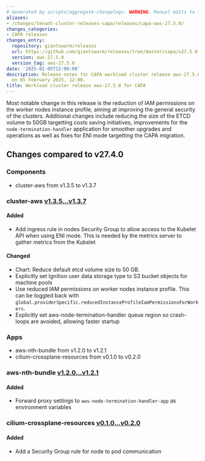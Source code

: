 ```yaml
---
# Generated by scripts/aggregate-changelogs. WARNING: Manual edits to this files will be overwritten.
aliases:
- /changes/tenant-cluster-releases-capa/releases/capa-aws-27.5.0/
changes_categories:
- CAPA releases
changes_entry:
  repository: giantswarm/releases
  url: https://github.com/giantswarm/releases/tree/master/capa/v27.5.0
  version: aws-27.5.0
  version_tag: aws-27.5.0
date: '2025-02-05T12:00:00'
description: Release notes for CAPA workload cluster release aws-27.5.0, published
  on 05 February 2025, 12:00.
title: Workload cluster release aws-27.5.0 for CAPA
---
```


Most notable change in this release is the reduction of IAM permissions on the worker nodes instance profile, aiming at improving the general security of the clusters. Additional changes include reducing the size of the ETCD volume to 50GB targetting costs saving initiatives, improvements for the `node-termination-handler` application for smoother upgrades and operations as well as fixes for ENI mode targetting the CAPA migration.

## Changes compared to v27.4.0

### Components

- cluster-aws from v1.3.5 to v1.3.7

### cluster-aws [v1.3.5...v1.3.7](https://github.com/giantswarm/cluster-aws/compare/v1.3.5...v1.3.7)

#### Added

- Add ingress rule in nodes Security Group to allow access to the Kubelet API when using ENI mode. This is needed by the metrics server to gather metrics from the Kubelet

#### Changed

- Chart: Reduce default etcd volume size to 50 GB.
- Explicitly set Ignition user data storage type to S3 bucket objects for machine pools
- Use reduced IAM permissions on worker nodes instance profile. This can be toggled back with `global.providerSpecific.reducedInstanceProfileIamPermissionsForWorkers`.
- Explicitly set aws-node-termination-handler queue region so crash-loops are avoided, allowing faster startup

### Apps

- aws-nth-bundle from v1.2.0 to v1.2.1
- cilium-crossplane-resources from v0.1.0 to v0.2.0

### aws-nth-bundle [v1.2.0...v1.2.1](https://github.com/giantswarm/aws-nth-bundle/compare/v1.2.0...v1.2.1)

#### Added

- Forward proxy settings to `aws-node-termination-handler-app` as environment variables

### cilium-crossplane-resources [v0.1.0...v0.2.0](https://github.com/giantswarm/cilium-crossplane-resources/compare/v0.1.0...v0.2.0)

#### Added

- Add a Security Group rule for node to pod communication
